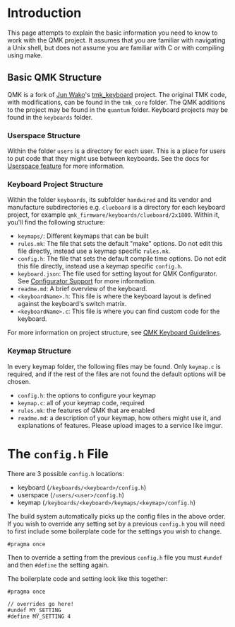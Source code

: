 # Introduction

This page attempts to explain the basic information you need to know to work with the QMK project. It assumes that you are familiar with navigating a Unix shell, but does not assume you are familiar with C or with compiling using make.

## Basic QMK Structure

QMK is a fork of [Jun Wako](https://github.com/tmk)'s [tmk_keyboard](https://github.com/tmk/tmk_keyboard) project. The original TMK code, with modifications, can be found in the `tmk_core` folder. The QMK additions to the project may be found in the `quantum` folder. Keyboard projects may be found in the `keyboards` folder.

### Userspace Structure

Within the folder `users` is a directory for each user. This is a place for users to put code that they might use between keyboards. See the docs for [Userspace feature](feature_userspace) for more information.

### Keyboard Project Structure

Within the folder `keyboards`, its subfolder `handwired` and its vendor and manufacture subdirectories e.g. `clueboard` is a directory for each keyboard project, for example `qmk_firmware/keyboards/clueboard/2x1800`. Within it, you'll find the following structure:

* `keymaps/`: Different keymaps that can be built
* `rules.mk`: The file that sets the default "make" options. Do not edit this file directly, instead use a keymap specific `rules.mk`.
* `config.h`: The file that sets the default compile time options. Do not edit this file directly, instead use a keymap specific `config.h`.
* `keyboard.json`: The file used for setting layout for QMK Configurator. See [Configurator Support](reference_configurator_support) for more information.
* `readme.md`: A brief overview of the keyboard.
* `<keyboardName>.h`: This file is where the keyboard layout is defined against the keyboard's switch matrix.
* `<keyboardName>.c`: This file is where you can find custom code for the keyboard.  

For more information on project structure, see [QMK Keyboard Guidelines](hardware_keyboard_guidelines).

### Keymap Structure

In every keymap folder, the following files may be found. Only `keymap.c` is required, and if the rest of the files are not found the default options will be chosen.

* `config.h`: the options to configure your keymap
* `keymap.c`: all of your keymap code, required
* `rules.mk`: the features of QMK that are enabled
* `readme.md`: a description of your keymap, how others might use it, and explanations of features. Please upload images to a service like imgur.

# The `config.h` File

There are 3 possible `config.h` locations:

* keyboard (`/keyboards/<keyboard>/config.h`)
* userspace (`/users/<user>/config.h`)
* keymap (`/keyboards/<keyboard>/keymaps/<keymap>/config.h`)

The build system automatically picks up the config files in the above order. If you wish to override any setting set by a previous `config.h` you will need to first include some boilerplate code for the settings you wish to change.

```
#pragma once
```

Then to override a setting from the previous `config.h` file you must `#undef` and then `#define` the setting again.

The boilerplate code and setting look like this together:

```
#pragma once

// overrides go here!
#undef MY_SETTING
#define MY_SETTING 4
```
